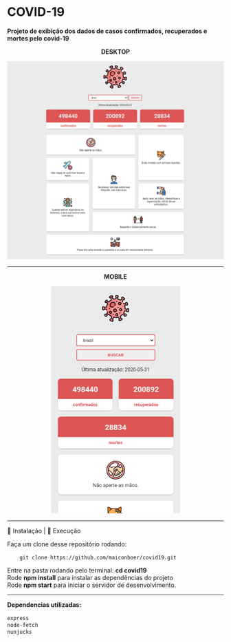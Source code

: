# COVID-19
**Projeto de exibição dos dados de casos confirmados, recuperados e mortes pelo covid-19**    

<p align="center"><strong>DESKTOP</strong></p>
<p align="center">
<img src=".github/desktop.png" width="800"/>


------------------------------------------

<p align="center"><strong>MOBILE</strong></p>
<p align="center">
<img src=".github/mobile.png" width="300"/>
</p>

------------------------------------------

:construction_worker: Instalação | :rocket: Execução  

Faça um clone desse repositório rodando:  

        git clone https://github.com/maiconboer/covid19.git 

Entre na pasta rodando pelo terminal: **cd covid19**    
Rode **npm install** para instalar as dependências do projeto  
Rode **npm start** para iniciar o servidor de desenvolvimento.  

------------------------------------------
**Dependencias utilizadas:**     

    express  
    node-fetch  
    nunjucks  



